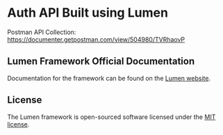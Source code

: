 # Auth API Built using Lumen

Postman API Collection: https://documenter.getpostman.com/view/504980/TVRhaovP

## Lumen Framework Official Documentation

Documentation for the framework can be found on the [Lumen website](https://lumen.laravel.com/docs).

## License

The Lumen framework is open-sourced software licensed under the [MIT license](https://opensource.org/licenses/MIT).
